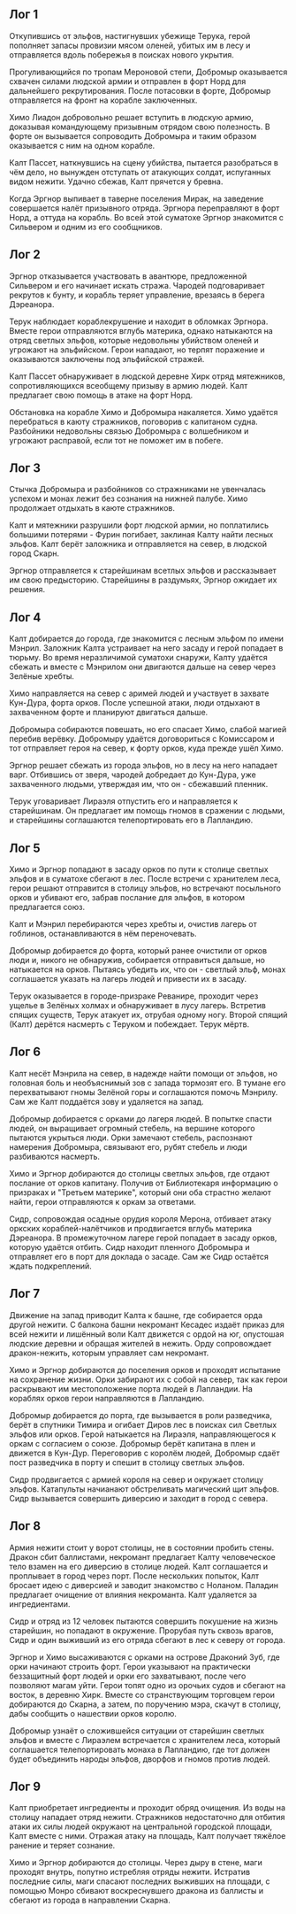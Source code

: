 ﻿##	Лог 1
 Откупившись от эльфов, настигнувших убежище Терука, герой пополняет запасы провизии мясом оленей, убитых им в лесу и отправляется вдоль побережья в поисках нового укрытия.

 Прогуливающийся по тропам Мероновой степи, Добромыр оказывается схвачен силами людской армии и отправлен в форт Норд для дальнейшего рекрутирования. После потасовки в форте, Добромыр отправляется на фронт на корабле заключенных.

 Химо Лиадон добровольно решает вступить в людскую армию, доказывая командующему призывным отрядом свою полезность. В форте он вызывается сопроводить Добромыра и таким образом оказывается с ним на одном корабле.

 Калт Пассет, наткнувшись на сцену убийства, пытается разобраться в чём дело, но вынужден отступать от атакующих солдат, испуганных видом нежити. Удачно сбежав, Калт прячется у бревна.

 Когда Эргнор выпивает в таверне поселения Мирак, на заведение совершается налёт призывного отряда. Эргнора переправляют в форт Норд, а оттуда на корабль. Во всей этой суматохе Эргнор знакомится с Сильвером и одним из его сообщников.

##	Лог 2
 Эргнор отказывается участвовать в авантюре, предложенной Сильвером и его начинает искать стража. Чародей подговаривает рекрутов к бунту, и корабль теряет управление, врезаясь в берега Дэреанора.

 Терук наблюдает кораблекрушение и находит в обломках Эргнора. Вместе герои отправляются вглубь материка, однако натыкаются на отряд светлых эльфов, которые недовольны убийством оленей и угрожают на эльфийском. Герои нападают, но терпят поражение и оказываются заключены под эльфийской стражей.

 Калт Пассет обнаруживает в людской деревне Хирк отряд мятежников, сопротивляющихся всеобщему призыву в армию людей. Калт предлагает свою помощь в атаке на форт Норд.

 Обстановка на корабле Химо и Добромыра накаляется. Химо удаётся перебраться в каюту стражников, поговорив с капитаном судна. Разбойники недовольны связью Добромыра с волшебником и угрожают расправой, если тот не поможет им в побеге.
	
##	Лог 3
 Стычка Добромыра и разбойников со стражниками не увенчалась успехом и монах лежит без сознания на нижней палубе. Химо продолжает отдыхать в каюте стражников.

 Калт и мятежники разрушили форт людской армии, но поплатились большими потерями - Фурин погибает, заклиная Калту найти лесных эльфов. Калт берёт заложника и отправляется на север, в людской город Скарн.

 Эргнор отправляется к старейшинам всетлых эльфов и рассказывает им свою предысторию. Старейшины в раздумьях, Эргнор ожидает их решения.
	
##	Лог 4
 Калт добирается до города, где знакомится с лесным эльфом по имени Мэнрил. Заложник Калта устраивает на него засаду и герой попадает в тюрьму. Во время неразличимой суматохи снаружи, Калту удаётся сбежать и вместе с Мэнрилом они двигаются дальше на север через Зелёные хребты.

 Химо направляется на север с аримей людей и участвует в захвате Кун-Дура, форта орков. После успешной атаки, люди отдыхают в захваченном форте и планируют двигаться дальше.

 Добромыра собираются повешать, но его спасает Химо, слабой магией перебив верёвку. Добромыру удаётся договориться с Комиссаром и тот отправляет героя на север, к форту орков, куда прежде ушёл Химо.

 Эргнор решает сбежать из города эльфов, но в лесу на него нападает варг. Отбившись от зверя, чародей добредает до Кун-Дура, уже захваченного людьми, утверждая им, что он - сбежавший пленник.

 Терук уговаривает Лираэля отпустить его и направляется к старейшинам. Он предлагает им помощь гномов в сражении с людьми, и старейшины соглашаются телепортировать его в Лапландию.
	
##	Лог 5
 Химо и Эргнор попадают в засаду орков по пути к столице светлых эльфов и в суматохе сбегают в лес. После встречи с хранителем леса, герои решают отправится в столицу эльфов, но встречают посыльного орков и убивают его, забрав послание для эльфов, в котором предлагается союз.

 Калт и Мэнрил перебираются через хребты и, очистив лагерь от гоблинов, останавливаются в нём переночевать.

 Добромыр добирается до форта, который ранее очистили от орков люди и, никого не обнаружив, собирается отправиться дальше, но натыкается на орков. Пытаясь убедить их, что он - светлый эльф, монах соглашается указать на лагерь людей и привести их в засаду.

 Терук оказывается в городе-призраке Реванире, проходит через ущелье в Зелёных холмах и обнаруживает в лусу лагерь. Встретив спящих существ, Терук атакует их, отрубая одному ногу. Второй спящий (Калт) дерётся насмерть с Теруком и побеждает. Терук мёртв.

##	Лог 6
 Калт несёт Мэнрила на север, в надежде найти помощи от эльфов, но головная боль и необъяснимый зов с запада тормозят его. В тумане его перехватывают гномы Зелёной горы и соглашаются помочь Мэнрилу. Сам же Калт поддаётся зову и удаляется на запад.

 Добромыр добирается с орками до лагеря людей. В попытке спасти людей, он выращивает огромный стебель, на вершине которого пытаются укрыться люди. Орки замечают стебель, распознают намерения Добромыра, связывают его, рубят стебель и люди разбиваются насмерть.

 Химо и Эргнор добираются до столицы светлых эльфов, где отдают послание от орков капитану. Получив от Библиотекаря информацию о призраках и "Третьем материке", который они оба страстно желают найти, герои отправляются к оркам за ответами.

 Сидр, сопровождая осадные орудия короля Мерона, отбивает атаку оркских кораблей-налётчиков и продвигается вглубь материка Дэреанора. В промежуточном лагере герой попадает в засаду орков, которую удаётся отбить. Сидр находит пленного Добромыра и отправляет его в порт для доклада о засаде. Сам же Сидр остаётся ждать подкреплений.

##	Лог 7
 Движение на запад приводит Калта к башне, где собирается орда другой нежити. С балкона башни некромант Кесадес издаёт приказ для всей нежити и лишённый воли Калт движется с ордой на юг, опустошая людские деревни и обращая жителей в нежить. Орду сопровождает дракон-нежить, которым управляет сам некромант.

 Химо и Эргнор добираются до поселения орков и проходят испытание на сохранение жизни. Орки забирают их с собой на север, так как герои раскрывают им местоположение порта людей в Лапландии. На кораблях орков герои направляются в Лапландию.

 Добромыр добирается до порта, где вызывается в роли разведчика, берёт в спутники Тимира и огибает Диров лес в поисках сил Светлых эльфов или орков. Герой натыкается на Лираэля, направляющегося к оркам с согласием о союзе. Добромыр берёт капитана в плен и движется в Кун-Дур. Переговорив с королём людей, Добромыр сдаёт пост разведчика в порту и спешит в столицу светлых эльфов.

 Сидр продвигается с армией короля на север и окружает столицу эльфов. Катапульты начианают обстреливать магический щит эльфов. Сидр вызывается совершить диверсию и заходит в город с севера.
	
##	Лог 8
 Армия нежити стоит у ворот столицы, не в состоянии пробить стены. Дракон сбит баллистами, некромант предлагает Калту человеческое тело взамен на его диверсию в столице людей. Калт соглашается и проплывает в город через порт. После нескольких попыток, Калт бросает идею с диверсией и заводит знакомство с Ноланом. Паладин предлагает очищение от влияния некроманта. Калт удаляется за ингредиентами.

 Сидр и отряд из 12 человек пытаются совершить покушение на жизнь старейшин, но попадают в окружение. Прорубая путь сквозь врагов, Сидр и один выживший из его отряда сбегают в лес к северу от города.

 Эргнор и Химо высаживаются с орками на острове Драконий Зуб, где орки начинают строить форт. Герои указывают на практически беззащитный форт людей и орки его захватывают, после чего позволяют магам уйти. Герои топят одно из орочьих судов и сбегают на восток, в деревню Хирк. Вместе со странствующим торговцем герои добираются до Скарна, а затем, по поручению мэра, скачут в столицу, дабы сообщить о нашествии орков королю.

 Добромыр узнаёт о сложившейся ситуации от старейшин светлых эльфов и вместе с Лираэлем встречается с хранителем леса, который соглашается телепортировать монаха в Лапландию, где тот должен будет объединить народы эльфов, дворфов и гномов против людей.

##	Лог 9
 Калт приобретает ингредиенты и проходит обряд очищения. Из воды на столицу нападает отряд нежити. Стражников недостаточно для отбития атаки их силы людей окружают на центральной городской площади, Калт вместе с ними. Отражая атаку на площадь, Калт получает тяжёлое ранение и теряет сознание.

 Химо и Эргнор добираются до столицы. Через дыру в стене, маги проходят внутрь, попутно истребляя отряды нежити. Истратив последние силы, маги спасают последних выживших на площади, с помощью Монро сбивают воскреснувшего дракона из баллисты и сбегают из города в направлении Скарна.